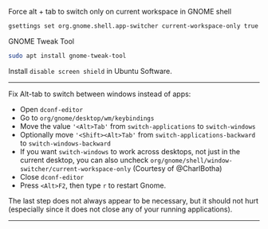 Force alt + tab to switch only on current workspace in GNOME shell

```bash
gsettings set org.gnome.shell.app-switcher current-workspace-only true
```

GNOME Tweak Tool

```bash
sudo apt install gnome-tweak-tool
```
Install `disable screen shield` in Ubuntu Software.

---
Fix Alt-tab to switch between windows instead of apps:

- Open `dconf-editor`
- Go to `org/gnome/desktop/wm/keybindings`
- Move the value `'<Alt>Tab'` from `switch-applications` to `switch-windows`
- Optionally move `'<Shift><Alt>Tab'` from `switch-applications-backward` to `switch-windows-backward`
- If you want `switch-windows` to work across desktops, not just in the current desktop, you can also uncheck `org/gnome/shell/window-switcher/current-workspace-only` (Courtesy of @CharlBotha)
- Close `dconf-editor`
- Press `<Alt>F2`, then type `r` to restart Gnome.

The last step does not always appear to be necessary, but it should not hurt (especially since it does not close any of your running applications).

---
